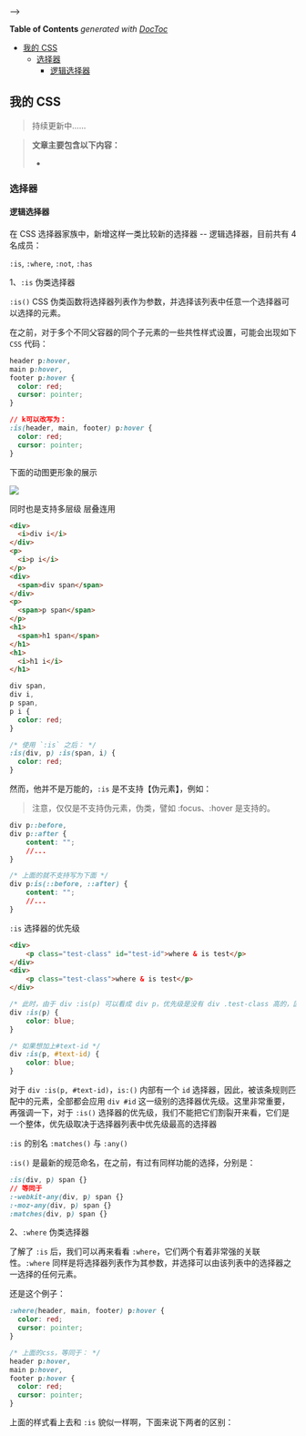 
-->
<!-- START doctoc generated TOC please keep comment here to allow auto update -->
<!-- DON'T EDIT THIS SECTION, INSTEAD RE-RUN doctoc TO UPDATE -->
**Table of Contents**  *generated with [DocToc](https://github.com/thlorenz/doctoc)*

- [我的 CSS](#%E6%88%91%E7%9A%84-css)
  - [选择器](#%E9%80%89%E6%8B%A9%E5%99%A8)
    - [逻辑选择器](#%E9%80%BB%E8%BE%91%E9%80%89%E6%8B%A9%E5%99%A8)
<!-- END doctoc generated TOC please keep comment here to allow auto update -->
## 我的 CSS

> 持续更新中……

> **文章主要包含以下内容：**
>
> -

### 选择器

#### 逻辑选择器

在 CSS 选择器家族中，新增这样一类比较新的选择器 -- 逻辑选择器，目前共有 4 名成员：

`:is`, `:where`, `:not`, `:has`

1、`:is` 伪类选择器

`:is()` CSS 伪类函数将选择器列表作为参数，并选择该列表中任意一个选择器可以选择的元素。

在之前，对于多个不同父容器的同个子元素的一些共性样式设置，可能会出现如下 `CSS` 代码：

```css
header p:hover,
main p:hover,
footer p:hover {
  color: red;
  cursor: pointer;
}

// k可以改写为：
:is(header, main, footer) p:hover {
  color: red;
  cursor: pointer;
}
```

下面的动图更形象的展示

![](https://mmbiz.qpic.cn/mmbiz_gif/SMw0rcHsoNIw1PBAKps0oNC3cyRY9NTQ2XZFZDicpXmsIKKG0lqDUY5ico31o4q8kxwbjHMp76hbkxqJoKZCfl5g/640?wx_fmt=gif&wxfrom=5&wx_lazy=1)

同时也是支持多层级 层叠连用

```html
<div>
  <i>div i</i>
</div>
<p>
  <i>p i</i>
</p>
<div>
  <span>div span</span>
</div>
<p>
  <span>p span</span>
</p>
<h1>
  <span>h1 span</span>
</h1>
<h1>
  <i>h1 i</i>
</h1>
```

```css
div span,
div i,
p span,
p i {
  color: red;
}

/* 使用 `:is` 之后： */
:is(div, p) :is(span, i) {
  color: red;
}
```


然而，他并不是万能的，`:is` 是不支持【伪元素】，例如：

> 注意，仅仅是不支持伪元素，伪类，譬如 :focus、:hover 是支持的。

```css
div p::before,
div p::after {
    content: "";
    //...
}

/* 上面的就不支持写为下面 */
div p:is(::before, ::after) {
    content: "";
    //...
}
```

`:is` 选择器的优先级

```html
<div>
    <p class="test-class" id="test-id">where & is test</p>
</div>
<div>
    <p class="test-class">where & is test</p>
</div>

```

```css
/* 此时，由于 div :is(p) 可以看成 div p，优先级是没有 div .test-class 高的，因此，被选中的文本的颜色是不会发生变化的。 */
div :is(p) {
    color: blue;
}

/* 如果想加上#text-id */
div :is(p, #text-id) {
    color: blue;
}
```

对于 `div :is(p, #text-id)`，`is:()` 内部有一个 `id` 选择器，因此，被该条规则匹配中的元素，全部都会应用 `div #id` 这一级别的选择器优先级。这里非常重要，再强调一下，对于 `:is()` 选择器的优先级，我们不能把它们割裂开来看，它们是一个整体，优先级取决于选择器列表中优先级最高的选择器


`:is` 的别名 `:matches()` 与 `:any()`

`:is()` 是最新的规范命名，在之前，有过有同样功能的选择，分别是：

```css
:is(div, p) span {}
// 等同于
:-webkit-any(div, p) span {}
:-moz-any(div, p) span {}
:matches(div, p) span {}
```


2、`:where` 伪类选择器

了解了 `:is` 后，我们可以再来看看 `:where`，它们两个有着非常强的关联性。`:where` 同样是将选择器列表作为其参数，并选择可以由该列表中的选择器之一选择的任何元素。

还是这个例子：

```css
:where(header, main, footer) p:hover {
  color: red;
  cursor: pointer;
}

/* 上面的css，等同于： */
header p:hover,
main p:hover,
footer p:hover {
  color: red;
  cursor: pointer;
}
```
上面的样式看上去和 `:is` 貌似一样啊，下面来说下两者的区别：

